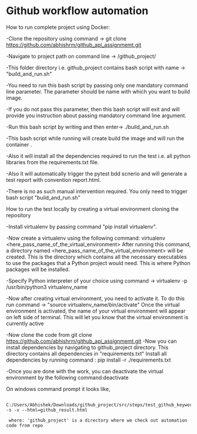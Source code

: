 # Github workflow automation

How to run complete project using Docker:

-Clone the repository using command -> git clone https://github.com/abhishrm/github_api_assignmemt.git

-Navigate to project path on command line -> /github_project/

-This folder directory  i.e. github_project contains bash script with name -> "build_and_run.sh"

-You need to run this bash script by passing only one mandatory command line parameter. The parameter should be name with which you want to build image.

-If you do not pass this parameter, then this bash script will exit and will provide you instruction about passing mandatory command line argument.

-Run this bash script by writing and then enter-> ./build_and_run.sh

-This bash script while running will create build the image and will run the container .

-Also it will install all the dependencies required to run the test i.e. all python libraries from the requirements.txt file.

-Also it will automatically trigger the pytest bdd scnerio and will generate a test report with convention report.html.

-There is no as such manual intervention required. You only need to trigger bash script "build_and_run.sh"


How to run the test locally by creating a virtual environment cloning the repository

-Install virtualenv by passing command "pip install virtualenv".

-Now create a virtualenv using the following command: virtualenv <here_pass_name_of_the_virtual_environment>
 After running this command, a directory named <here_pass_name_of_the_virtual_environment> will be created. This is the directory which contains all the necessary executables to use the packages that a Python project would need. This is where Python packages will be installed.

-Specify Python interpreter of your choice using command -> virtualenv -p /usr/bin/python3 virtualenv_name

-Now after creating virtual environment, you need to activate it.
 To do this run command -> "source virtualenv_name/bin/activate"
 Once the virtual environment is activated, the name of your virtual environment will appear on left side of terminal. This will let you know that the virtual environment is currently active

-Now clone the code from git clone https://github.com/abhishrm/github_api_assignmemt.git
-Now you can install dependencies by navigating to github_project directory.
 This directory contains all dependencies in "requirements.txt"
 Install all dependencies by running command : pip install -r ./requirements.txt

-Once you are done with the work, you can deactivate the virtual environment by the following command:deactivate

On windows command prompt it looks like,

     C:/Users/Abhishek/Downloads/github_project/src/steps/test_github_keyword_file.py -s -v --html=github_result.html

     where: 'github_project' is a directory where we check out automation code from repo
